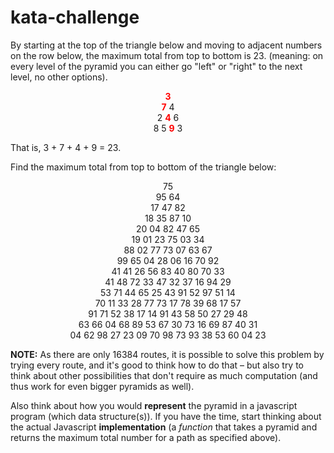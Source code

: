 # kata-challenge

<div class="problem_content" role="problem">
<p>By starting at the top of the triangle below and moving to adjacent numbers on the row below, the maximum total from top to bottom is 23. (meaning: on every level of the pyramid you can either go "left" or "right" to the next level, no other options).</p>
<p align="center"><span style="color:#ff0000;"><b>3</b></span><br><span style="color:#ff0000;"><b>7</b></span> 4<br>
2 <span style="color:#ff0000;"><b>4</b></span> 6<br>
8 5 <span style="color:#ff0000;"><b>9</b></span> 3</p>
<p>That is, 3 + 7 + 4 + 9 = 23.</p>
<p>Find the maximum total from top to bottom of the triangle below:</p>
<p align="center">75<br>
95 64<br>
17 47 82<br>
18 35 87 10<br>
20 04 82 47 65<br>
19 01 23 75 03 34<br>
88 02 77 73 07 63 67<br>
99 65 04 28 06 16 70 92<br>
41 41 26 56 83 40 80 70 33<br>
41 48 72 33 47 32 37 16 94 29<br>
53 71 44 65 25 43 91 52 97 51 14<br>
70 11 33 28 77 73 17 78 39 68 17 57<br>
91 71 52 38 17 14 91 43 58 50 27 29 48<br>
63 66 04 68 89 53 67 30 73 16 69 87 40 31<br>
04 62 98 27 23 09 70 98 73 93 38 53 60 04 23</p>
<p class="note"><b>NOTE:</b> As there are only 16384 routes, it is possible to solve this problem by trying every route, and it's good to think how to do that – but also try to think about other possibilities that don't require as much computation (and thus work for even bigger pyramids as well).</p>
</div>

Also think about how you would **represent** the pyramid in a javascript program (which data structure(s)). If you have the time, start thinking about the actual Javascript **implementation** (a *function* that takes a pyramid and returns the maximum total number for a path as specified above).
